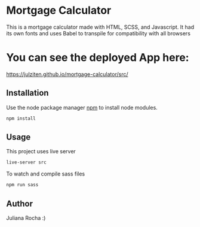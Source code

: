# Mortgage Calculator

This is a mortgage calculator made with HTML, SCSS, and Javascript. It had its own fonts and uses Babel to transpile for compatibility with all browsers

# You can see the deployed App here: 

https://julziten.github.io/mortgage-calculator/src/

## Installation

Use the node package manager [npm](https://www.npmjs.com/) to install node modules.


```bash
npm install
```

## Usage

This project uses live server
```bash
live-server src
```

To watch and compile sass files
```bash
npm run sass
```

## Author

Juliana Rocha :)
